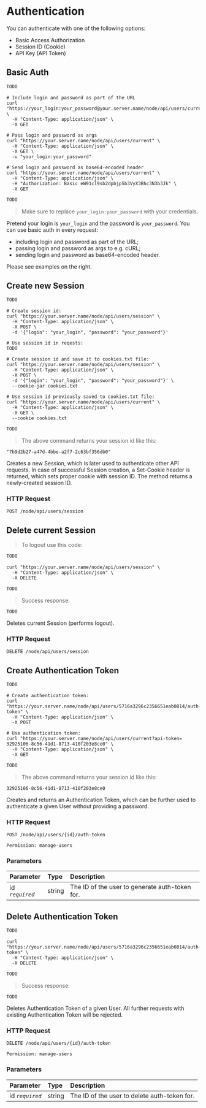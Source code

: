 # Authentication

You can authenticate with one of the following options:

* Basic Access Authorization
* Session ID (Cookie)
* API Key (API Token)

## Basic Auth

```python
TODO
```

```shell
# Include login and password as part of the URL
curl "https://your_login:your_password@your.server.name/node/api/users/current" \
  -H "Content-Type: application/json" \
  -X GET

# Pass login and password as args
curl "https://your.server.name/node/api/users/current" \
  -H "Content-Type: application/json" \
  -X GET \
  -u "your_login:your_password"
  
# Send login and password as base64-encoded header
curl "https://your.server.name/node/api/users/current" \
  -H "Content-Type: application/json" \
  -H "Authorization: Basic eW91cl9sb2dpbjp5b3VyX3Bhc3N3b3Jk" \
  -X GET
```

```javascript
TODO
```

> Make sure to replace `your_login:your_password` with your credentials.

Pretend your login is `your_login` and the password is `your_password`. You can use basic auth in every request:

* including login and password as part of the URL;
* passing login and password as args to e.g. cURL;
* sending login and password as base64-encoded header.

Please see examples on the right.

## Create new Session

```python
TODO
```

```shell
# Create session id:
curl "https://your.server.name/node/api/users/session" \
  -H "Content-Type: application/json" \
  -X POST \
  -d '{"login": "your_login", "password": "your_password"}'
  
# Use session id in reqests:
TODO
  
# Create session id and save it to cookies.txt file:
curl "https://your.server.name/node/api/users/session" \
  -H "Content-Type: application/json" \
  -X POST \
  -d '{"login": "your_login", "password": "your_password"}' \
  --cookie-jar cookies.txt

# Use session id previously saved to cookies.txt file:
curl "https://your.server.name/node/api/users/current" \
  -H "Content-Type: application/json" \
  -X GET \
  --cookie cookies.txt
```

```javascript
TODO
```

> The above command returns your session id like this:

```
"7b9d2b27-a47d-4bbe-a2f7-2c63bf356db0"
```

Creates a new Session, which is later used to authenticate other API requests. In case of successful Session creation, a Set-Cookie header is returned, which sets proper cookie with session ID. The method returns a newly-created session ID.

### HTTP Request

`POST /node/api/users/session`

## Delete current Session

> To logout use this code:

```python
TODO
```

```shell
curl "https://your.server.name/node/api/users/session" \
  -H "Content-Type: application/json" \
  -X DELETE
```

```javascript
TODO
```

> Success response:

```
TODO
```

Deletes current Session (performs logout).

### HTTP Request

`DELETE /node/api/users/session`

## Create Authentication Token

```python
TODO
```

```shell
# Create authentication token:
curl "https://your.server.name/node/api/users/5716a3296c2356651eab0814/auth-token" \
  -H "Content-Type: application/json" \
  -X POST

# Use authentication token:
curl "https://your.server.name/node/api/users/current?api-token= 32925106-8c56-41d1-8713-410f203e8ce0" \
  -H "Content-Type: application/json" \
  -X GET
```

```javascript
TODO
```

> The above command returns your session id like this:

```
32925106-8c56-41d1-8713-410f203e8ce0
```

Creates and returns an Authentication Token, which can be further used to authenticate a given User without providing a password.

### HTTP Request

`POST /node/api/users/{id}/auth-token`

`Permission: manage-users`

### Parameters

Parameter | Type | Description
:-------- | :--- | :----------
id *`required`* | string | The ID of the user to generate auth-token for.

## Delete Authentication Token

```python
TODO
```

```shell
curl "https://your.server.name/node/api/users/5716a3296c2356651eab0814/auth-token" \
  -H "Content-Type: application/json" \
  -X DELETE
```

```javascript
TODO
```

> Success response:

```
TODO
```

Deletes Authentication Token of a given User. All further requests with existing Authentication Token will be rejected.

### HTTP Request

`DELETE /node/api/users/{id}/auth-token`

`Permission: manage-users`

### Parameters

Parameter | Type | Description
:-------- | :--- | :----------
id *`required`* | string | The ID of the user to delete auth-token for.
